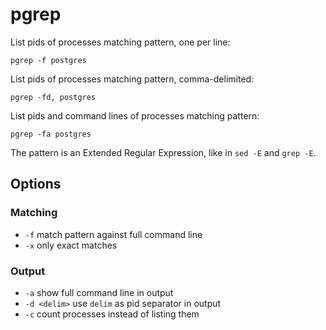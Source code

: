 # pgrep

List pids of processes matching pattern, one per line:

    pgrep -f postgres

List pids of processes matching pattern, comma-delimited:

    pgrep -fd, postgres

List pids and command lines of processes matching pattern:

    pgrep -fa postgres

The pattern is an Extended Regular Expression, like in `sed -E` and
`grep -E`.

## Options

### Matching

- `-f` match pattern against full command line
- `-x` only exact matches

### Output

- `-a` show full command line in output
- `-d <delim>` use `delim` as pid separator in output
- `-c` count processes instead of listing them
